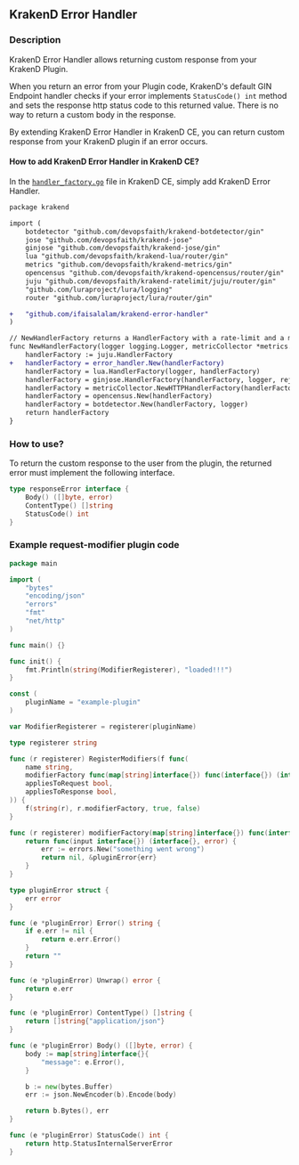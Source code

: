 ## KrakenD Error Handler

### Description

KrakenD Error Handler allows returning custom response from your KrakenD Plugin.

When you return an error from your Plugin code, KrakenD's default GIN Endpoint handler 
checks if your error implements `StatusCode() int` method and sets the response http status
code to this returned value. There is no way to return a custom body in the response.

By extending KrakenD Error Handler in KrakenD CE, you can return custom response from
your KrakenD plugin if an error occurs.

#### How to add KrakenD Error Handler in KrakenD CE?

In the [`handler_factory.go`](https://github.com/devopsfaith/krakend-ce/blob/9b45e9c3c515f53b624c229f434520d51b6ca456/handler_factory.go) 
file in KrakenD CE, simply add KrakenD Error Handler.

```diff
package krakend

import (
	botdetector "github.com/devopsfaith/krakend-botdetector/gin"
	jose "github.com/devopsfaith/krakend-jose"
	ginjose "github.com/devopsfaith/krakend-jose/gin"
	lua "github.com/devopsfaith/krakend-lua/router/gin"
	metrics "github.com/devopsfaith/krakend-metrics/gin"
	opencensus "github.com/devopsfaith/krakend-opencensus/router/gin"
	juju "github.com/devopsfaith/krakend-ratelimit/juju/router/gin"
	"github.com/luraproject/lura/logging"
	router "github.com/luraproject/lura/router/gin"

+	"github.com/ifaisalalam/krakend-error-handler"
)

// NewHandlerFactory returns a HandlerFactory with a rate-limit and a metrics collector middleware injected
func NewHandlerFactory(logger logging.Logger, metricCollector *metrics.Metrics, rejecter jose.RejecterFactory) router.HandlerFactory {
	handlerFactory := juju.HandlerFactory
+	handlerFactory = error_handler.New(handlerFactory)
	handlerFactory = lua.HandlerFactory(logger, handlerFactory)
	handlerFactory = ginjose.HandlerFactory(handlerFactory, logger, rejecter)
	handlerFactory = metricCollector.NewHTTPHandlerFactory(handlerFactory)
	handlerFactory = opencensus.New(handlerFactory)
	handlerFactory = botdetector.New(handlerFactory, logger)
	return handlerFactory
}
```

### How to use?

To return the custom response to the user from the plugin, the returned error must implement the following
interface.

```go
type responseError interface {
    Body() ([]byte, error)
    ContentType() []string
    StatusCode() int
}
```

### Example request-modifier plugin code

```go
package main

import (
	"bytes"
	"encoding/json"
	"errors"
	"fmt"
	"net/http"
)

func main() {}

func init() {
	fmt.Println(string(ModifierRegisterer), "loaded!!!")
}

const (
	pluginName = "example-plugin"
)

var ModifierRegisterer = registerer(pluginName)

type registerer string

func (r registerer) RegisterModifiers(f func(
	name string,
	modifierFactory func(map[string]interface{}) func(interface{}) (interface{}, error),
	appliesToRequest bool,
	appliesToResponse bool,
)) {
	f(string(r), r.modifierFactory, true, false)
}

func (r registerer) modifierFactory(map[string]interface{}) func(interface{}) (interface{}, error) {
	return func(input interface{}) (interface{}, error) {
		err := errors.New("something went wrong")
		return nil, &pluginError{err}
	}
}

type pluginError struct {
	err error
}

func (e *pluginError) Error() string {
	if e.err != nil {
		return e.err.Error()
	}
	return ""
}

func (e *pluginError) Unwrap() error {
	return e.err
}

func (e *pluginError) ContentType() []string {
	return []string{"application/json"}
}

func (e *pluginError) Body() ([]byte, error) {
	body := map[string]interface{}{
		"message": e.Error(),
	}

	b := new(bytes.Buffer)
	err := json.NewEncoder(b).Encode(body)

	return b.Bytes(), err
}

func (e *pluginError) StatusCode() int {
	return http.StatusInternalServerError
}
```
